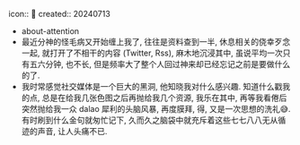 icon:: 📝
created:: 20240713

- about-attention
- 最近分神的怪毛病又开始缠上我了, 往往是资料查到一半, 休息相关的侥幸歹念一起, 就打开了不相干的内容  (Twitter, Rss), 麻木地沉浸其中, 虽说平均一次只有五六分钟, 也不长, 但是频率大了整个人回过神来却已经忘记之前是要做什么的了.
- 我时常感觉社交媒体是一个巨大的黑洞, 他知晓我对什么感兴趣. 知道什么戳我的点, 总是在给我几张色图之后再抛给我几个资源, 我乐在其中, 再等我看倦后突然抛给我一众 dalao 犀利的头脑风暴, 再度膜拜, 得, 又是一次思想的洗礼😅. 有时刷到什么金句就匆忙记下, 久而久之脑袋中就充斥着这些七七八八无从循迹的声音, 让人头痛不已.